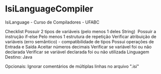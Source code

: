 # IsiLanguageCompiler
IsiLanguage - Curso de Compiladores - UFABC

Checklist 
Possuir 2 tipos de variáveis (pelo menos 1 deles String) 
Possuir a instrução if-else
Pelo menos 1 estrutura de repetição
Verificar atribuição de variáveis (erro semântico) - compatibilidade de tipos
Possui operações de Entrada e Saída
Aceitar números decimais
Verificar se variável foi ou não declarada
Verificar se variável declarada foi ou não utilizada
Linguagem Destino: Java

Opcionais:
Ignorar comentários de múltiplas linhas no arquivo ".isi"
